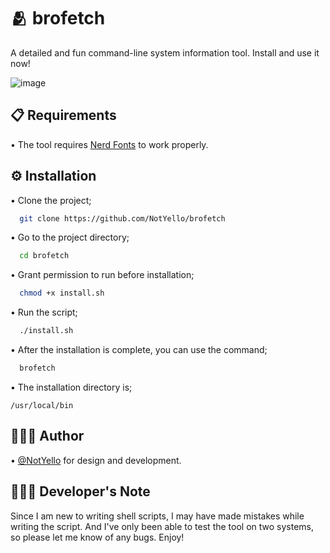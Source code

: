 
# 🫂 brofetch

A detailed and fun command-line system information tool. Install and use it now!

![image](https://raw.githubusercontent.com/NotYello/brofetch/main/screenshots/screenshot.png)

## 📋 Requirements

• The tool requires [Nerd Fonts](https://www.nerdfonts.com/font-downloads) to work properly.

  
## ⚙️ Installation

• Clone the project;

```bash
  git clone https://github.com/NotYello/brofetch
```

• Go to the project directory;

```bash
  cd brofetch
```

• Grant permission to run before installation;

```bash
  chmod +x install.sh
```

• Run the script;

```bash
  ./install.sh
```

• After the installation is complete, you can use the command;

```bash
  brofetch
```

• The installation directory is;
```
/usr/local/bin
```
  
## 👷🏻‍♂️ Author

• [@NotYello](https://www.github.com/NotYello) for design and development.

## 👨🏻‍💻 Developer's Note

Since I am new to writing shell scripts, I may have made mistakes while writing the script. And I've only been able to test the tool on two systems, so please let me know of any bugs. Enjoy!

  
